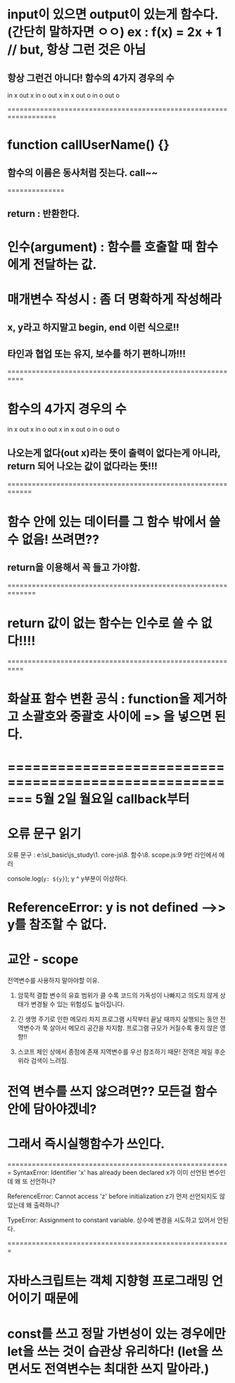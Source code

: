 # input이 있으면 output이 있는게 함수다. (간단히 말하자면 ㅇㅇ) ex : f(x) = 2x + 1 // but, 항상 그런 것은 아님

## 항상 그런건 아니다! 함수의 4가지 경우의 수
 in x out x
 in o out x
 in x out o
 in o out o

==================================================================

# function callUserName() {} 
## 함수의 이름은 동사처럼 짓는다. call~~

==============
## return : 반환한다.

# 인수(argument) : 함수를 호출할 때 함수에게 전달하는 값.

# 매개변수 작성시 : 좀 더 명확하게 작성해라
## x, y라고 하지말고 begin, end 이런 식으로!!
## 타인과 협업 또는 유지, 보수를 하기 편하니까!!!

==========================================================
# 함수의 4가지 경우의 수
 in x out x
 in o out x
 in x out o
 in o out o 
## 나오는게 없다(out x)라는 뜻이 출력이 없다는게 아니라, return 되어 나오는 값이 없다라는 뜻!!!

============================================================

# 함수 안에 있는 데이터를 그 함수 밖에서 쓸 수 없음! 쓰려면??
## return을 이용해서 꼭 들고 가야함.

=============================================================

# return 값이 없는 함수는 인수로 쓸 수 없다!!!!

==========================================================

# 화살표 함수 변환 공식 : function을 제거하고 소괄호와 중괄호 사이에 => 을 넣으면 된다.

=======================================================
5월 2일 월요일 callback부터
=======================================================
# 오류 문구 읽기
오류 문구 : e:\sl_basic\js_study\1. core-js\8. 함수\8. scope.js:9 9번 라인에서 에러

console.log(`y: ${y}`); y
                  ^ y부분이 이상하다.

ReferenceError: y is not defined -->> y를 참조할 수 없다.
=======================================================

# 교안 - scope

전역변수를 사용하지 말아야할 이유.

1. 암묵적 결합
변수의 유효 범위가 클 수록 코드의 가독성이 나빠지고 의도치 않게 상태가 변경될 수 있는 위험성도 높아집니다.

2. 긴 생명 주기로 인한 메모리 차지
프로그램 시작부터 끝날 때까지 실행되는 동안 전역변수가 쭉 살아서 메모리 공간을 차지함. 프로그램 규모가 커질수록 좋지 않은 영향!!

3. 스코프 체인 상에서 종점에 존재
지역변수를 우선 참조하기 때문! 전역은 제일 후순위라 검색이 느려짐.

# 전역 변수를 쓰지 않으려면?? 모든걸 함수 안에 담아야겠네?
# 그래서 즉시실행함수가 쓰인다.

=======================================================
SyntaxError: Identifier 'x' has already been declared
x가 이미 선언된 변수인데 왜 또 선언하니?

ReferenceError: Cannot access 'z' before initialization
z가 먼저 선언되지도 않았는데 왜 출력하니?

TypeError: Assignment to constant variable.
상수에 변경을 시도하고 있어서 안된다.

=======================================================
# 자바스크립트는 객체 지향형 프로그래밍 언어이기 때문에
# const를 쓰고 정말 가변성이 있는 경우에만 let을 쓰는 것이 습관상 유리하다! (let을 쓰면서도 전역변수는 최대한 쓰지 말아라.)